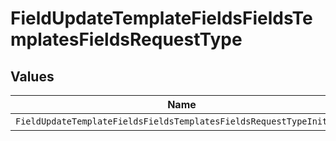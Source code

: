 # FieldUpdateTemplateFieldsFieldsTemplatesFieldsRequestType


## Values

| Name                                                                | Value                                                               |
| ------------------------------------------------------------------- | ------------------------------------------------------------------- |
| `FieldUpdateTemplateFieldsFieldsTemplatesFieldsRequestTypeInitials` | INITIALS                                                            |